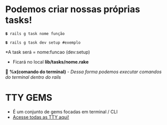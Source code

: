 # Podemos criar nossas próprias tasks!
~~~
💲 rails g task nome função

💲 rails g task dev setup #exemplo
~~~

*A task será = nome:funcao (dev:setup)

+ Ficará no local **lib/tasks/nome.rake**

🌟 **%x(comando do terminal)** - *Dessa forma podemos executar comandos do terminal dentro do rails* 

# TTY GEMS
+ É um conjunto de gems focadas em terminal / CLI
+ [Acesse todas as TTY aqui!](https://ttytoolkit.org/)
